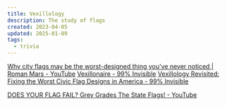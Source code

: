 ```yaml
---
title: Vexillology
description: The study of flags
created: 2023-04-05
updated: 2025-01-09
tags:
  - trivia
---
```


[Why city flags may be the worst-designed thing you've never noticed | Roman Mars - YouTube](https://www.youtube.com/watch?v%3Dpnv5iKB2hl4)
[Vexillonaire - 99% Invisible](https://99percentinvisible.org/episode/vexillonaire/)
[Vexillology Revisited: Fixing the Worst Civic Flag Designs in America - 99% Invisible](https://99percentinvisible.org/article/vexillology-revisited-fixing-worst-civic-flag-designs-america/)

[DOES YOUR FLAG FAIL? Grey Grades The State Flags! - YouTube](https://www.youtube.com/watch?v=l4w6808wJcU)
